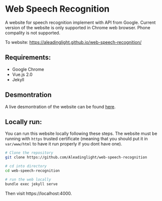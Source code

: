 # Web Speech Recognition

A website for speech recognition implement with API from Google. Current version of the website is only supported in Chrome web browser. Phone compality is not supported.
 
To website: https://aleadinglight.github.io/web-speech-recognition/

## Requirements:
- Google Chrome
- Vue.js 2.0
- Jekyll

## Desmontration 

A live desmontration of the website can be found [here](https://drive.google.com/file/d/1622aWcPv6B6-zQ8JOIU0dY1ELXzgviK5/view?usp=sharing).

## Locally run:

You can run this website locally following these steps. The website must be running with `https` trusted certificate (meaning that you should put it in `var/www/html` to have it run properly if you dont have one).

```bash
# Clone the repository
git clone https://github.com/Aleadinglight/web-speech-recognition

# cd into directory
cd web-speech-recognition

# run the web locally
bundle exec jekyll serve
```

Then visit https://localhost:4000. 